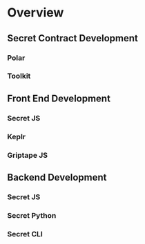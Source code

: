 # Overview


## Secret Contract Development

### Polar 

### Toolkit 


## Front End Development 

### Secret JS

### Keplr

### Griptape JS 


## Backend Development 

### Secret JS 

### Secret Python 

### Secret CLI 
